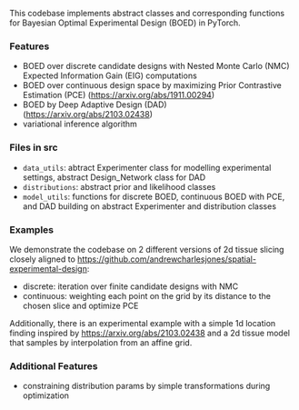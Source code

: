 
This codebase implements abstract classes and corresponding functions for Bayesian Optimal Experimental Design (BOED) in PyTorch.

### Features
- BOED over discrete candidate designs with Nested Monte Carlo (NMC) Expected Information Gain (EIG) computations
- BOED over continuous design space by maximizing Prior Contrastive Estimation (PCE) (https://arxiv.org/abs/1911.00294)
- BOED by Deep Adaptive Design (DAD) (https://arxiv.org/abs/2103.02438)
- variational inference algorithm

### Files in src
- `data_utils`: abtract Experimenter class for modelling experimental settings, abstract Design_Network class for DAD
- `distributions`: abstract prior and likelihood classes
- `model_utils`: functions for discrete BOED, continuous BOED with PCE, and DAD building on abstract Experimenter and distribution classes

### Examples
We demonstrate the codebase on 2 different versions of 2d tissue slicing closely aligned to https://github.com/andrewcharlesjones/spatial-experimental-design: 
- discrete: iteration over finite candidate designs with NMC
- continuous: weighting each point on the grid by its distance to the chosen slice and optimize PCE

Additionally, there is an experimental example with a simple 1d location finding inspired by https://arxiv.org/abs/2103.02438 and a 2d tissue model that samples by interpolation from an affine grid.

### Additional Features
- constraining distribution params by simple transformations during optimization